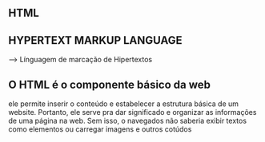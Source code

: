 ## HTML

## HYPERTEXT MARKUP LANGUAGE
--> Línguagem de marcação de Hipertextos

## O HTML é o componente básico da web

ele permite inserir o conteúdo e estabelecer a estrutura básica de um website. Portanto, ele serve pra dar significado e organizar as informações de uma página na web. Sem isso, o navegados não saberia exibir textos como elementos ou carregar imagens e outros cotúdos